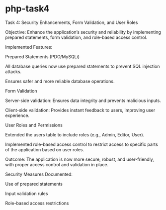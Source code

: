 # php-task4
Task 4: Security Enhancements, Form Validation, and User Roles

Objective:
Enhance the application’s security and reliability by implementing prepared statements, form validation, and role-based access control.

Implemented Features:

Prepared Statements (PDO/MySQLi)

All database queries now use prepared statements to prevent SQL injection attacks.

Ensures safer and more reliable database operations.

Form Validation

Server-side validation: Ensures data integrity and prevents malicious inputs.

Client-side validation: Provides instant feedback to users, improving user experience.

User Roles and Permissions

Extended the users table to include roles (e.g., Admin, Editor, User).

Implemented role-based access control to restrict access to specific parts of the application based on user roles.

Outcome:
The application is now more secure, robust, and user-friendly, with proper access control and validation in place.

Security Measures Documented:

Use of prepared statements

Input validation rules

Role-based access restrictions
